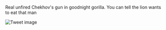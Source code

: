Real unfired Chekhov's gun in goodnight gorilla. You can tell the lion wants to eat that man


![Tweet image](/assets/crosspoast/Gfcz3ckW0AAflyC.jpg)

